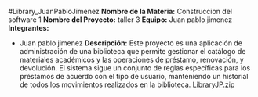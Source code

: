 #Library_JuanPabloJimenez
**Nombre de la Materia:** Construccion del software 1
**Nombre del Proyecto:** taller 3
**Equipo:** Juan pablo jimenez
**Integrantes:**
* Juan pablo jimenez
**Descripción:**
 Este proyecto es una aplicación de administración de una biblioteca que permite gestionar el catálogo de materiales académicos y las operaciones de préstamo, renovación, y devolución. El sistema sigue un conjunto de reglas específicas para los préstamos de acuerdo con el tipo de usuario, manteniendo un historial de todos los movimientos realizados en la biblioteca.
[LibraryJP.zip](https://github.com/user-attachments/files/17253666/LibraryJP.zip)
